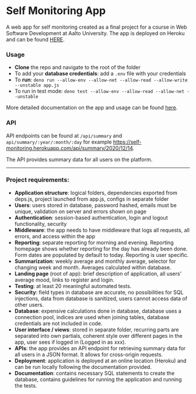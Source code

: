 # Self Monitoring App
A web app for self monitoring created as a final project for a course in Web Software Development at Aalto University. The app is deployed on Heroku and can be found [HERE](https://self-monitoring.herokuapp.com/).
### Usage
- __Clone__ the repo and navigate to the root of the folder
- To add your __database credentials__: add a `.env` file with your credentials
- To __run__: `deno run --allow-env --allow-net --allow-read --allow-write --unstable app.js`
- To run in test mode: `deno test --allow-env --allow-read --allow-net --unstable`

More detailed documentation on the app and usage can be found [here](https://github.com/bbehm/self-monitoring-app/blob/main/documentation/guidelines.md).

### API

API endpoints can be found at
`/api/summary` and `api/summary/:year/:month/:day` for example https://self-monitoring.herokuapp.com/api/summary/2020/12/14.

The API provides summary data for all users on the platform.

---


### Project requirements:
- __Application structure__: logical folders, dependencies exported from deps.js, project launched from app.js, configs in separate folder
- __Users__: users stored in database, password hashed, emails must be unique, validation on server and errors shown on page
- __Authentication__: session-based authentication, login and logout functionality, security
- __Middleware__: the app needs to have middleware that logs all requests, all errors, and access within the app
- __Reporting__: separate reporting for morning and evening. Reporting homepage shows whether reporting for the day has already been done. Form dates are populated by default to today. Reporting is user specific.
- __Summarization__: weekly average and monthly average, selector for changing week and month. Averages calculated within database.
- __Landing page__ (root of app): brief description of application, all users' average mood, links to register and login.
- __Testing__: at least 20 meaningful automated tests.
- __Security__: field types in database are accurate, no possibilities for SQL injections, data from database is sanitized, users cannot access data of other users.
- __Database__: expensive calculations done in database, database uses a connection pool, indices are used when joining tables, database credentials are not included in code.
- __User interface / views__: stored in separate folder, recurring parts are separated into own partials, coherent style over different pages in the app, user sees if logged in (Logged in as xxx).
- __APIs__: the app provides an API endpoint for retrieving summary data for all users in a JSON format. It allows for cross-origin requests. 
- __Deployment__: application is deployed at an online location (Heroku) and can be run locally following the documentation provided.
- __Documentation__: contains necessary SQL statements to create the database, contains guidelines for running the application and running the tests.

